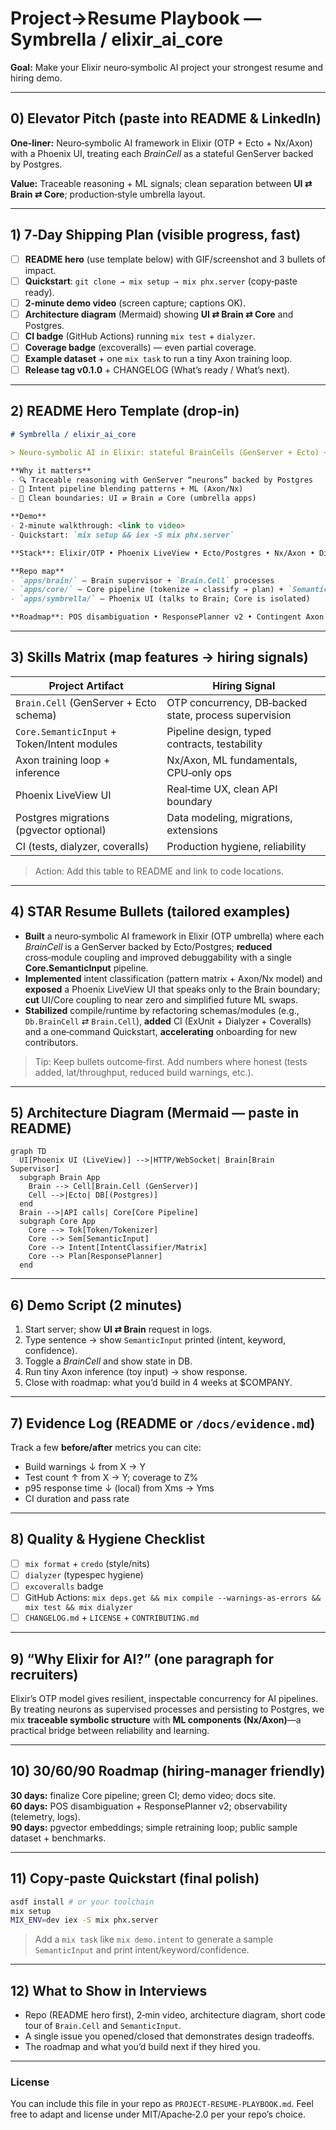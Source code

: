 # Project→Resume Playbook — Symbrella / elixir_ai_core

**Goal:** Make your Elixir neuro‑symbolic AI project your strongest resume and hiring demo.

---
## 0) Elevator Pitch (paste into README & LinkedIn)
**One‑liner:** Neuro‑symbolic AI framework in Elixir (OTP + Ecto + Nx/Axon) with a Phoenix UI, treating each *BrainCell* as a stateful GenServer backed by Postgres.

**Value:** Traceable reasoning + ML signals; clean separation between **UI ⇄ Brain ⇄ Core**; production‑style umbrella layout.

---
## 1) 7‑Day Shipping Plan (visible progress, fast)
- [ ] **README hero** (use template below) with GIF/screenshot and 3 bullets of impact.
- [ ] **Quickstart**: `git clone → mix setup → mix phx.server` (copy‑paste ready).
- [ ] **2‑minute demo video** (screen capture; captions OK).
- [ ] **Architecture diagram** (Mermaid) showing **UI ⇄ Brain ⇄ Core** and Postgres.
- [ ] **CI badge** (GitHub Actions) running `mix test` + `dialyzer`.
- [ ] **Coverage badge** (excoveralls) — even partial coverage.
- [ ] **Example dataset** + one `mix task` to run a tiny Axon training loop.
- [ ] **Release tag v0.1.0** + CHANGELOG (What’s ready / What’s next).

---
## 2) README Hero Template (drop‑in)
```md
# Symbrella / elixir_ai_core

> Neuro‑symbolic AI in Elixir: stateful BrainCells (GenServer + Ecto) + intent pipeline (Nx/Axon) + Phoenix UI.

**Why it matters**
- 🔍 Traceable reasoning with GenServer “neurons” backed by Postgres
- 🧠 Intent pipeline blending patterns + ML (Axon/Nx)
- 🧩 Clean boundaries: UI ⇄ Brain ⇄ Core (umbrella apps)

**Demo**
- 2‑minute walkthrough: <link to video>
- Quickstart: `mix setup && iex -S mix phx.server`

**Stack**: Elixir/OTP • Phoenix LiveView • Ecto/Postgres • Nx/Axon • Dialyzer • ExUnit

**Repo map**
- `apps/brain/` — Brain supervisor + `Brain.Cell` processes
- `apps/core/` — Core pipeline (tokenize → classify → plan) + `SemanticInput`
- `apps/symbrella/` — Phoenix UI (talks to Brain; Core is isolated)

**Roadmap**: POS disambiguation • ResponsePlanner v2 • Contingent Axon retraining • Observability
```

---
## 3) Skills Matrix (map features → hiring signals)
| Project Artifact | Hiring Signal |
|---|---|
| `Brain.Cell` (GenServer + Ecto schema) | OTP concurrency, DB‑backed state, process supervision |
| `Core.SemanticInput` + Token/Intent modules | Pipeline design, typed contracts, testability |
| Axon training loop + inference | Nx/Axon, ML fundamentals, CPU‑only ops |
| Phoenix LiveView UI | Real‑time UX, clean API boundary |
| Postgres migrations (pgvector optional) | Data modeling, migrations, extensions |
| CI (tests, dialyzer, coveralls) | Production hygiene, reliability |

> Action: Add this table to README and link to code locations.

---
## 4) STAR Resume Bullets (tailored examples)
- **Built** a neuro‑symbolic AI framework in Elixir (OTP umbrella) where each *BrainCell* is a GenServer backed by Ecto/Postgres; **reduced** cross‑module coupling and improved debuggability with a single **Core.SemanticInput** pipeline.  
- **Implemented** intent classification (pattern matrix + Axon/Nx model) and **exposed** a Phoenix LiveView UI that speaks only to the Brain boundary; **cut** UI/Core coupling to near zero and simplified future ML swaps.  
- **Stabilized** compile/runtime by refactoring schemas/modules (e.g., `Db.BrainCell` ⇄ `Brain.Cell`), **added** CI (ExUnit + Dialyzer + Coveralls) and a one‑command Quickstart, **accelerating** onboarding for new contributors.

> Tip: Keep bullets outcome‑first. Add numbers where honest (tests added, lat/throughput, reduced build warnings, etc.).

---
## 5) Architecture Diagram (Mermaid — paste in README)
```mermaid
graph TD
  UI[Phoenix UI (LiveView)] -->|HTTP/WebSocket| Brain[Brain Supervisor]
  subgraph Brain App
    Brain --> Cell[Brain.Cell (GenServer)]
    Cell -->|Ecto| DB[(Postgres)]
  end
  Brain -->|API calls| Core[Core Pipeline]
  subgraph Core App
    Core --> Tok[Token/Tokenizer]
    Core --> Sem[SemanticInput]
    Core --> Intent[IntentClassifier/Matrix]
    Core --> Plan[ResponsePlanner]
  end
```

---
## 6) Demo Script (2 minutes)
1) Start server; show **UI ⇄ Brain** request in logs.  
2) Type sentence → show `SemanticInput` printed (intent, keyword, confidence).  
3) Toggle a *BrainCell* and show state in DB.  
4) Run tiny Axon inference (toy input) → show response.  
5) Close with roadmap: what you’d build in 4 weeks at $COMPANY.

---
## 7) Evidence Log (README or `/docs/evidence.md`)
Track a few **before/after** metrics you can cite:
- Build warnings ↓ from X → Y  
- Test count ↑ from X → Y; coverage to Z%  
- p95 response time ↓ (local) from Xms → Yms  
- CI duration and pass rate

---
## 8) Quality & Hygiene Checklist
- [ ] `mix format` + `credo` (style/nits)
- [ ] `dialyzer` (typespec hygiene)
- [ ] `excoveralls` badge
- [ ] GitHub Actions: `mix deps.get && mix compile --warnings-as-errors && mix test && mix dialyzer`
- [ ] `CHANGELOG.md` + `LICENSE` + `CONTRIBUTING.md`

---
## 9) “Why Elixir for AI?” (one paragraph for recruiters)
Elixir’s OTP model gives resilient, inspectable concurrency for AI pipelines. By treating neurons as supervised processes and persisting to Postgres, we mix **traceable symbolic structure** with **ML components (Nx/Axon)**—a practical bridge between reliability and learning.

---
## 10) 30/60/90 Roadmap (hiring‑manager friendly)
**30 days:** finalize Core pipeline; green CI; demo video; docs site.  
**60 days:** POS disambiguation + ResponsePlanner v2; observability (telemetry, logs).  
**90 days:** pgvector embeddings; simple retraining loop; public sample dataset + benchmarks.

---
## 11) Copy‑paste Quickstart (final polish)
```bash
asdf install # or your toolchain
mix setup
MIX_ENV=dev iex -S mix phx.server
```

> Add a `mix task` like `mix demo.intent` to generate a sample `SemanticInput` and print intent/keyword/confidence.

---
## 12) What to Show in Interviews
- Repo (README hero first), 2‑min video, architecture diagram, short code tour of `Brain.Cell` and `SemanticInput`.
- A single issue you opened/closed that demonstrates design tradeoffs.
- The roadmap and what you’d build next if they hired you.

---
### License
You can include this file in your repo as `PROJECT-RESUME-PLAYBOOK.md`. Feel free to adapt and license under MIT/Apache‑2.0 per your repo’s choice.
